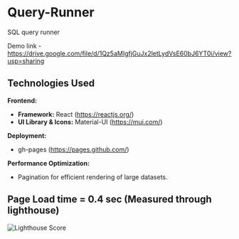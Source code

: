 # Query-Runner

SQL query runner

Demo link - https://drive.google.com/file/d/1Qz5aMIgfjGuJx2letLydVsE60bJ6YT0i/view?usp=sharing

## Technologies Used

**Frontend:**

* **Framework:** React (https://reactjs.org/)
* **UI Library & Icons:** Material-UI (https://mui.com/)

**Deployment:**

* gh-pages (https://pages.github.com/)

**Performance Optimization:**

* Pagination for efficient rendering of large datasets.


## Page Load time = 0.4 sec (Measured through lighthouse)

![Lighthouse Score](https://github.com/Gurmanjot/Query-Runner/assets/41263104/5ab88b15-97bc-4a78-ba5a-118de1fcaafa)

